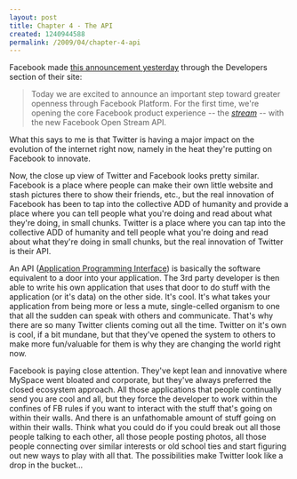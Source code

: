 ```yaml
--- 
layout: post
title: Chapter 4 - The API
created: 1240944588
permalink: /2009/04/chapter-4-api
---
```

Facebook made <a title="FBDevLink" href="http://developers.facebook.com/news.php?blog=1&amp;story=225" target="_blank">this announcement yesterday</a> through the Developers section of their site:

<blockquote>Today we are excited to announce an important step toward greater openness through Facebook Platform. For the first time, we're opening the core Facebook product experience -- the <a href="http://blog.facebook.com/blog.php?post=57822962130"><em>stream</em></a> -- with the new Facebook Open Stream API.</blockquote>

What this says to me is that Twitter is having a major impact on the evolution of the internet right now, namely in the heat they're putting on Facebook to innovate.

Now, the close up view of Twitter and Facebook looks pretty similar.  Facebook is a place where people can make their own little website and stash pictures there to show their friends, etc., but the real innovation of Facebook has been to tap into the collective ADD of humanity and provide a place where you can tell people what you're doing and read about what they're doing, in small chunks.  Twitter is a place where you can tap into the collective ADD of humanity and tell people what you're doing and read about what they're doing in small chunks, but the real innovation of Twitter is their API.

An API (<a href="http://en.wikipedia.org/wiki/API">Application Programming Interface</a>) is basically the software equivalent to a door into your application.  The 3rd party developer is then able to write his own application that uses that door to do stuff with the application (or it's data) on the other side.  It's cool.  It's what takes your application from being more or less a mute, single-celled organism to one that all the sudden can speak with others and communicate.  That's why there are so many Twitter clients coming out all the time.  Twitter on it's own is cool, if a bit mundane, but that they've opened the system to others to make more fun/valuable for them is why they are changing the world right now.

Facebook is paying close attention.  They've kept lean and innovative where MySpace went bloated and corporate, but they've always preferred the closed ecosystem approach.  All those applications that people continually send you are cool and all, but they force the developer to work within the confines of FB rules if you want to interact with the stuff that's going on within their walls.  And there is an unfathomable amount of stuff going on within their walls.  Think what you could do if you could break out all those people talking to each other, all those people posting photos, all those people connecting over similar interests or old school ties and start figuring out new ways to play with all that.  The possibilities make Twitter look like a drop in the bucket...

<em>
</em>
